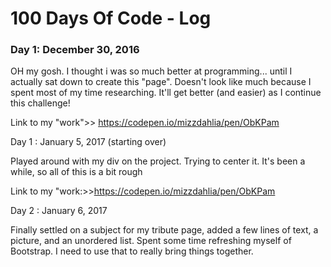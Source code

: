 # 100 Days Of Code - Log

### Day 1: December 30, 2016

OH my gosh. I thought i was so much better at programming... until I actually sat down to create this "page". Doesn't look like much because I spent most of my time researching.  It'll get better (and easier) as I continue this challenge!

Link to my "work">> https://codepen.io/mizzdahlia/pen/ObKPam


Day 1 : January 5, 2017 (starting over)

Played around with my div on the project. Trying to center it. It's been a while, so all of this is a bit rough

Link to my "work:>>https://codepen.io/mizzdahlia/pen/ObKPam

Day 2 : January 6, 2017

Finally settled on a subject for my tribute page, added a few lines of text, a picture, and an unordered list. Spent some time refreshing myself of Bootstrap. I need to use that to really bring things together.
